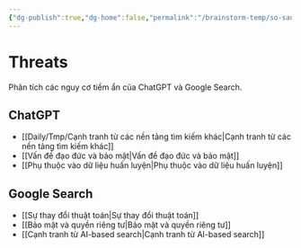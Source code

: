 ```yaml
---
{"dg-publish":true,"dg-home":false,"permalink":"/brainstorm-temp/so-sanh/threats/","dgPassFrontmatter":true,"noteIcon":"","updated":"2025-01-14T22:27:56.275+07:00"}
---
```


# Threats

Phân tích các nguy cơ tiềm ẩn của ChatGPT và Google Search.

## ChatGPT
- [[Daily/Tmp/Cạnh tranh từ các nền tảng tìm kiếm khác\|Cạnh tranh từ các nền tảng tìm kiếm khác]]
- [[Vấn đề đạo đức và bảo mật\|Vấn đề đạo đức và bảo mật]]
- [[Phụ thuộc vào dữ liệu huấn luyện\|Phụ thuộc vào dữ liệu huấn luyện]]

## Google Search
- [[Sự thay đổi thuật toán\|Sự thay đổi thuật toán]]
- [[Bảo mật và quyền riêng tư\|Bảo mật và quyền riêng tư]]
- [[Cạnh tranh từ AI-based search\|Cạnh tranh từ AI-based search]]